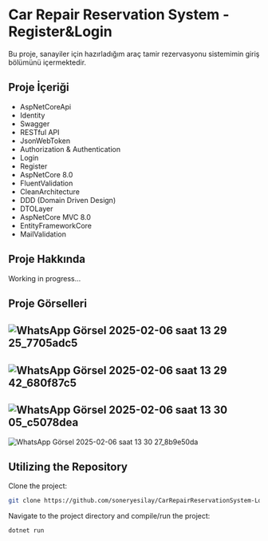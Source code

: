# Car Repair Reservation System - Register&Login

Bu proje, sanayiler için hazırladığım araç tamir rezervasyonu sistemimin giriş bölümünü içermektedir.

## Proje İçeriği

- AspNetCoreApi
- Identity
- Swagger
- RESTful API
- JsonWebToken
- Authorization & Authentication
- Login
- Register
- AspNetCore 8.0
- FluentValidation
- CleanArchitecture
- DDD (Domain Driven Design)
- DTOLayer
- AspNetCore MVC 8.0
- EntityFrameworkCore
- MailValidation


## Proje Hakkında

Working in progress...

## Proje Görselleri

![WhatsApp Görsel 2025-02-06 saat 13 29 25_7705adc5](https://github.com/user-attachments/assets/b834566b-90d8-4c99-8a6c-723d2a35c08e)
--
![WhatsApp Görsel 2025-02-06 saat 13 29 42_680f87c5](https://github.com/user-attachments/assets/c0c631e9-524c-4180-b49c-71a6c8c72c82)
--
![WhatsApp Görsel 2025-02-06 saat 13 30 05_c5078dea](https://github.com/user-attachments/assets/2a63bf48-d50e-4647-acf0-0ff1ef1fafd8)
--
![WhatsApp Görsel 2025-02-06 saat 13 30 27_8b9e50da](https://github.com/user-attachments/assets/8730d845-3f5d-4c44-97f6-3559f74bb9ef)



## Utilizing the Repository

Clone the project: 

```bash
git clone https://github.com/soneryesilay/CarRepairReservationSystem-LoginPage.git
```
Navigate to the project directory and compile/run the project:
```bash
dotnet run
